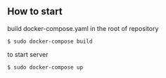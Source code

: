 ## How to start

build docker-compose.yaml in the root of repository
```
$ sudo docker-compose build
```
to start server
```
$ sudo docker-compose up
```


